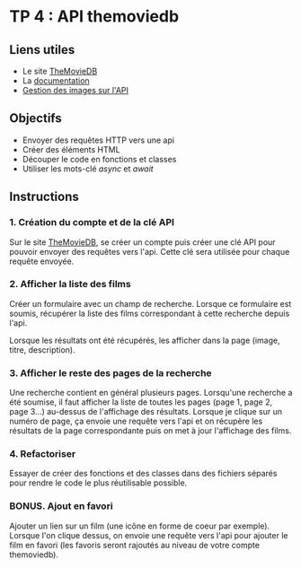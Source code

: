 # TP 4 : API themoviedb

## Liens utiles

* Le site [TheMovieDB](https://www.themoviedb.org/)
* La [documentation](https://developer.themoviedb.org/reference/intro/getting-started)
* [Gestion des images sur l'API](https://developer.themoviedb.org/docs/image-basics)

## Objectifs

* Envoyer des requêtes HTTP vers une api
* Créer des éléments HTML
* Découper le code en fonctions et classes
* Utiliser les mots-clé *async* et *await*

## Instructions

### 1. Création du compte et de la clé API

Sur le site [TheMovieDB](https://www.themoviedb.org/), se créer un compte puis créer une clé API pour pouvoir envoyer des requêtes vers l'api. Cette clé sera utilisée pour chaque requête envoyée.

### 2. Afficher la liste des films

Créer un formulaire avec un champ de recherche. Lorsque ce formulaire est soumis, récupérer la liste des films correspondant à cette recherche depuis l'api.

Lorsque les résultats ont été récupérés, les afficher dans la page (image, titre, description).

### 3. Afficher le reste des pages de la recherche

Une recherche contient en général plusieurs pages. Lorsqu'une recherche a été soumise, il faut afficher la liste de toutes les pages (page 1, page 2, page 3...) au-dessus de l'affichage des résultats. Lorsque je clique sur un numéro de page, ça envoie une requête vers l'api et on récupère les résultats de la page correspondante puis on met à jour l'affichage des films.

### 4. Refactoriser

Essayer de créer des fonctions et des classes dans des fichiers séparés pour rendre le code le plus réutilisable possible.

### BONUS. Ajout en favori

Ajouter un lien sur un film (une icône en forme de coeur par exemple). Lorsque l'on clique dessus, on envoie une requête vers l'api pour ajouter le film en favori (les favoris seront rajoutés au niveau de votre compte themoviedb).
